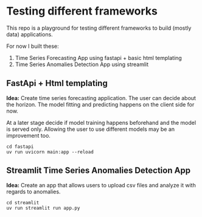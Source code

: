 # Testing different frameworks

This repo is a playground for testing different frameworks to build (mostly data) applications.

For now I built these:
1. Time Series Forecasting App using fastapi + basic html templating
2. Time Series Anomalies Detection App using streamlit

## FastApi + Html templating

**Idea:** Create time series forecasting application. The user can decide about the horizon.
The model fitting and predicting happens on the client side for now.

At a later stage decide if model training happens beforehand and the model is served only.
Allowing the user to use different models may be an improvement too.

```console
cd fastapi
uv run uvicorn main:app --reload
```


## Streamlit Time Series Anomalies Detection App

**Idea:** Create an app that allows users to upload csv files and analyze it with regards to anomalies.

```console
cd streamlit
uv run streamlit run app.py
```
